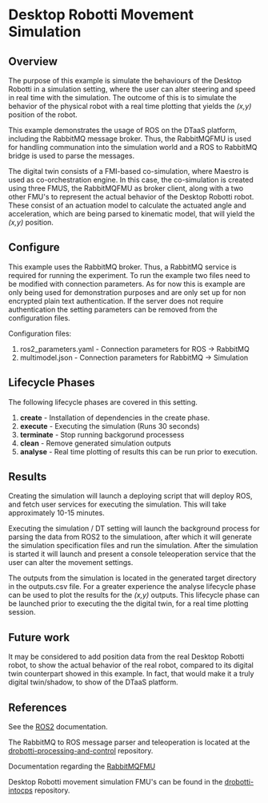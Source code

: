# Desktop Robotti Movement Simulation

## Overview

The purpose of this example is simulate the behaviours of the Desktop Robotti in a simulation setting, where the user can alter steering and speed in real time with the simulation. The outcome of this is to simulate the behavior of the physical robot with a real time plotting that yields the _(x,y)_ position of the robot.

This example demonstrates the usage of ROS on the DTaaS platform, including the RabbitMQ message broker. Thus, the RabbitMQFMU is used for handling communation into the simulation world and a ROS to RabbitMQ bridge is used to parse the messages.

The digital twin consists of a FMI-based co-simulation, where Maestro is used as co-orchestration engine. In this case, the co-simulation is created using three FMUS, the RabbitMQFMU as broker client, along with a two other FMU's to represent the actual behavior of the Desktop Robotti robot. These consist of an actuation model to calculate the actuated angle and acceleration, which are being parsed to kinematic model, that will yield the _(x,y)_ position.

## Configure

This example uses the RabbitMQ broker. Thus, a RabbitMQ service is required for running the experiment. To run the example two files need to be modified with connection parameters. As for now this is example are only being used for demonstration purposes and are only set up for non encrypted plain text authentication. If the server does not require authentication the setting parameters can be removed from the configuration files.

Configuration files:

1. ros2_parameters.yaml     - Connection parameters for ROS -> RabbitMQ
2. multimodel.json          - Connection parameters for RabbitMQ -> Simulation

## Lifecycle Phases

The following lifecycle phases are covered in this setting.

1) __create__ - Installation of dependencies in the create phase.
2) __execute__ - Executing the simulation (Runs 30 seconds)
3) __terminate__ - Stop running backgorund processess
4) __clean__ - Remove generated simulation outputs
5) __analyse__ - Real time plotting of results this can be run prior to execution.

## Results

Creating the simulation will launch a deploying script that will deploy ROS, and fetch user services for executing the simulation. This will take approximately 10-15 minutes.

Executing the simulation / DT setting will launch the background process for parsing the data from ROS2 to the simulatioon, after which it will generate the simulation specification files and run the simulation. After the simulation is started it will launch and present a console teleoperation service that the user can alter the movement settings.

The outputs from the simulation is located in the generated target directory in the outputs.csv file. For a greater experience the analyse lifecycle phase can be used to plot the results for the _(x,y)_ outputs. This lifecycle phase can be launched prior to executing the the digital twin, for a real time plotting session.

## Future work

It may be considered to add position data from the real Desktop Robotti robot, to show the actual behavior of the real robot, compared to its digital twin counterpart showed in this example. In fact, that would make it a truly digital twin/shadow, to show of the DTaaS platform.

## References

See the [ROS2](https://www.ros.org/) documentation.

The RabbitMQ to ROS message parser and teleoperation is located at the [drobotti-processing-and-control](https://gitlab.au.dk/desktop_robotti/drobotti-processing-and-control) repository.

Documentation regarding the [RabbitMQFMU](https://github.com/INTO-CPS-Association/fmu-rabbitmq)

Desktop Robotti movement simulation FMU's can be found in the [drobotti-intocps](https://gitlab.au.dk/desktop_robotti/drobotti-intocps) repository.
